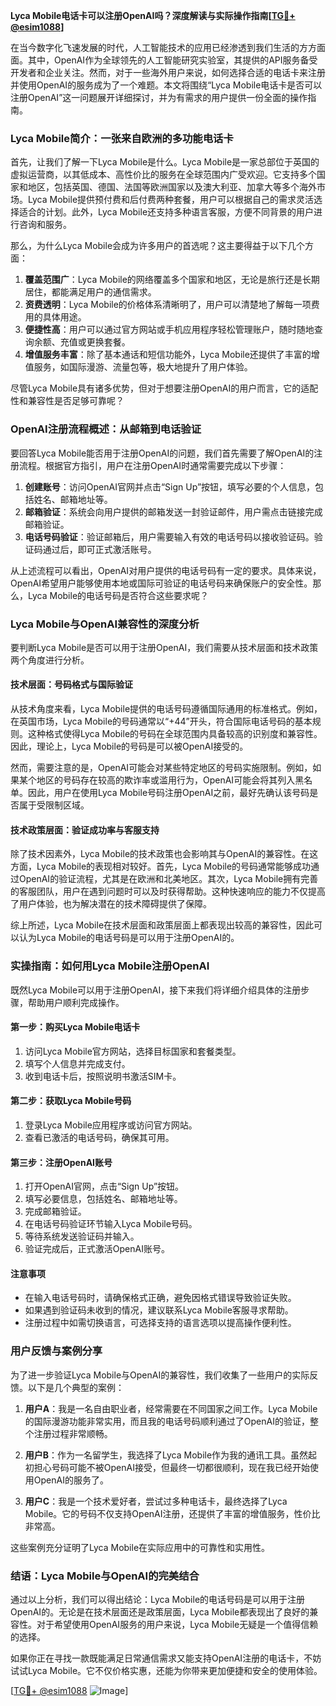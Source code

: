 **Lyca Mobile电话卡可以注册OpenAI吗？深度解读与实际操作指南[[TG💪+ @esim1088](https://t.me/s/esim1088)]**

在当今数字化飞速发展的时代，人工智能技术的应用已经渗透到我们生活的方方面面。其中，OpenAI作为全球领先的人工智能研究实验室，其提供的API服务备受开发者和企业关注。然而，对于一些海外用户来说，如何选择合适的电话卡来注册并使用OpenAI的服务成为了一个难题。本文将围绕“Lyca Mobile电话卡是否可以注册OpenAI”这一问题展开详细探讨，并为有需求的用户提供一份全面的操作指南。

### Lyca Mobile简介：一张来自欧洲的多功能电话卡

首先，让我们了解一下Lyca Mobile是什么。Lyca Mobile是一家总部位于英国的虚拟运营商，以其低成本、高性价比的服务在全球范围内广受欢迎。它支持多个国家和地区，包括英国、德国、法国等欧洲国家以及澳大利亚、加拿大等多个海外市场。Lyca Mobile提供预付费和后付费两种套餐，用户可以根据自己的需求灵活选择适合的计划。此外，Lyca Mobile还支持多种语言客服，方便不同背景的用户进行咨询和服务。

那么，为什么Lyca Mobile会成为许多用户的首选呢？这主要得益于以下几个方面：

1. **覆盖范围广**：Lyca Mobile的网络覆盖多个国家和地区，无论是旅行还是长期居住，都能满足用户的通信需求。
2. **资费透明**：Lyca Mobile的价格体系清晰明了，用户可以清楚地了解每一项费用的具体用途。
3. **便捷性高**：用户可以通过官方网站或手机应用程序轻松管理账户，随时随地查询余额、充值或更换套餐。
4. **增值服务丰富**：除了基本通话和短信功能外，Lyca Mobile还提供了丰富的增值服务，如国际漫游、流量包等，极大地提升了用户体验。

尽管Lyca Mobile具有诸多优势，但对于想要注册OpenAI的用户而言，它的适配性和兼容性是否足够可靠呢？

### OpenAI注册流程概述：从邮箱到电话验证

要回答Lyca Mobile能否用于注册OpenAI的问题，我们首先需要了解OpenAI的注册流程。根据官方指引，用户在注册OpenAI时通常需要完成以下步骤：

1. **创建账号**：访问OpenAI官网并点击“Sign Up”按钮，填写必要的个人信息，包括姓名、邮箱地址等。
2. **邮箱验证**：系统会向用户提供的邮箱发送一封验证邮件，用户需点击链接完成邮箱验证。
3. **电话号码验证**：验证邮箱后，用户需要输入有效的电话号码以接收验证码。验证码通过后，即可正式激活账号。

从上述流程可以看出，OpenAI对用户提供的电话号码有一定的要求。具体来说，OpenAI希望用户能够使用本地或国际可验证的电话号码来确保账户的安全性。那么，Lyca Mobile的电话号码是否符合这些要求呢？

### Lyca Mobile与OpenAI兼容性的深度分析

要判断Lyca Mobile是否可以用于注册OpenAI，我们需要从技术层面和技术政策两个角度进行分析。

#### 技术层面：号码格式与国际验证

从技术角度来看，Lyca Mobile提供的电话号码遵循国际通用的标准格式。例如，在英国市场，Lyca Mobile的号码通常以“+44”开头，符合国际电话号码的基本规则。这种格式使得Lyca Mobile的号码在全球范围内具备较高的识别度和兼容性。因此，理论上，Lyca Mobile的号码是可以被OpenAI接受的。

然而，需要注意的是，OpenAI可能会对某些特定地区的号码实施限制。例如，如果某个地区的号码存在较高的欺诈率或滥用行为，OpenAI可能会将其列入黑名单。因此，用户在使用Lyca Mobile号码注册OpenAI之前，最好先确认该号码是否属于受限制区域。

#### 技术政策层面：验证成功率与客服支持

除了技术因素外，Lyca Mobile的技术政策也会影响其与OpenAI的兼容性。在这方面，Lyca Mobile的表现相对较好。首先，Lyca Mobile的号码通常能够成功通过OpenAI的验证流程，尤其是在欧洲和北美地区。其次，Lyca Mobile拥有完善的客服团队，用户在遇到问题时可以及时获得帮助。这种快速响应的能力不仅提高了用户体验，也为解决潜在的技术障碍提供了保障。

综上所述，Lyca Mobile在技术层面和政策层面上都表现出较高的兼容性，因此可以认为Lyca Mobile的电话号码是可以用于注册OpenAI的。

### 实操指南：如何用Lyca Mobile注册OpenAI

既然Lyca Mobile可以用于注册OpenAI，接下来我们将详细介绍具体的注册步骤，帮助用户顺利完成操作。

#### 第一步：购买Lyca Mobile电话卡

1. 访问Lyca Mobile官方网站，选择目标国家和套餐类型。
2. 填写个人信息并完成支付。
3. 收到电话卡后，按照说明书激活SIM卡。

#### 第二步：获取Lyca Mobile号码

1. 登录Lyca Mobile应用程序或访问官方网站。
2. 查看已激活的电话号码，确保其可用。

#### 第三步：注册OpenAI账号

1. 打开OpenAI官网，点击“Sign Up”按钮。
2. 填写必要信息，包括姓名、邮箱地址等。
3. 完成邮箱验证。
4. 在电话号码验证环节输入Lyca Mobile号码。
5. 等待系统发送验证码并输入。
6. 验证完成后，正式激活OpenAI账号。

#### 注意事项

- 在输入电话号码时，请确保格式正确，避免因格式错误导致验证失败。
- 如果遇到验证码未收到的情况，建议联系Lyca Mobile客服寻求帮助。
- 注册过程中如需切换语言，可选择支持的语言选项以提高操作便利性。

### 用户反馈与案例分享

为了进一步验证Lyca Mobile与OpenAI的兼容性，我们收集了一些用户的实际反馈。以下是几个典型的案例：

1. **用户A**：我是一名自由职业者，经常需要在不同国家之间工作。Lyca Mobile的国际漫游功能非常实用，而且我的电话号码顺利通过了OpenAI的验证，整个注册过程非常顺畅。
   
2. **用户B**：作为一名留学生，我选择了Lyca Mobile作为我的通讯工具。虽然起初担心号码可能不被OpenAI接受，但最终一切都很顺利，现在我已经开始使用OpenAI的服务了。

3. **用户C**：我是一个技术爱好者，尝试过多种电话卡，最终选择了Lyca Mobile。它的号码不仅支持OpenAI注册，还提供了丰富的增值服务，性价比非常高。

这些案例充分证明了Lyca Mobile在实际应用中的可靠性和实用性。

### 结语：Lyca Mobile与OpenAI的完美结合

通过以上分析，我们可以得出结论：Lyca Mobile的电话号码是可以用于注册OpenAI的。无论是在技术层面还是政策层面，Lyca Mobile都表现出了良好的兼容性。对于希望使用OpenAI服务的用户来说，Lyca Mobile无疑是一个值得信赖的选择。

如果你正在寻找一款既能满足日常通信需求又能支持OpenAI注册的电话卡，不妨试试Lyca Mobile。它不仅价格实惠，还能为你带来更加便捷和安全的使用体验。

[[TG💪+ @esim1088](https://t.me/s/esim1088) ![Image](https://i.postimg.cc/4NQfJmqS/Snipaste-2025-05-13-00-14-12.png)]